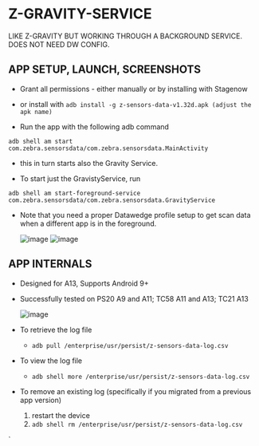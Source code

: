 # Z-GRAVITY-SERVICE
LIKE Z-GRAVITY BUT WORKING THROUGH A BACKGROUND SERVICE. DOES NOT NEED DW CONFIG.


## APP SETUP, LAUNCH, SCREENSHOTS
- Grant all permissions - either manually or by installing with Stagenow
- or install with
```adb install -g z-sensors-data-v1.32d.apk (adjust the apk name)```



- Run the app with the following adb command

```adb shell am start com.zebra.sensorsdata/com.zebra.sensorsdata.MainActivity```

- this in turn starts also the Gravity Service.

- To start just the GravistyService, run

```adb shell am start-foreground-service com.zebra.sensorsdata/com.zebra.sensorsdata.GravityService```

- Note that you need a proper Datawedge profile setup to get scan data when a different app is in the foreground.



  ![image](https://github.com/NDZL/Z-GRAVITY-SERVICE/assets/11386676/4c602ed0-a393-4711-bb08-fa46f2fe7941)
![image](https://github.com/NDZL/Z-GRAVITY-SERVICE/assets/11386676/794588f1-9675-4fa7-8a3a-44f4db0731b8)


## APP INTERNALS
- Designed for A13, Supports Android 9+
- Successfully tested on PS20 A9 and A11; TC58 A11 and A13; TC21 A13

  ![image](https://github.com/NDZL/Z-GRAVITY-SERVICE/assets/11386676/b38b9333-c2f0-4443-883c-8fb2b80dee58)

* To retrieve the log file
  * ```adb pull /enterprise/usr/persist/z-sensors-data-log.csv```

* To view the log file
  * ```adb shell more /enterprise/usr/persist/z-sensors-data-log.csv```
 
* To remove an existing log (specifically if you migrated from a previous app version)
  1. restart the device 
  1. ```adb shell rm /enterprise/usr/persist/z-sensors-data-log.csv```
 
   

`
